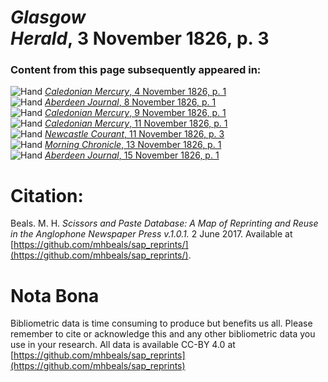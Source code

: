 # *Glasgow Herald*, 3 November 1826, p. 3  
  
### Content from this page subsequently appeared in:  
![Hand](http://scissorsandpaste.net/wp-content/uploads/2017/06/smallhandpointer.png) [*Caledonian Mercury*, 4 November 1826, p. 1](https://mhbeals.github.io/sap_html/Caledonian-Mercury/Caledonian-Mercury-4-November-1826-p-1)  
![Hand](http://scissorsandpaste.net/wp-content/uploads/2017/06/smallhandpointer.png) [*Aberdeen Journal*, 8 November 1826, p. 1](https://mhbeals.github.io/sap_html/Aberdeen-Journal/Aberdeen-Journal-8-November-1826-p-1)  
![Hand](http://scissorsandpaste.net/wp-content/uploads/2017/06/smallhandpointer.png) [*Caledonian Mercury*, 9 November 1826, p. 1](https://mhbeals.github.io/sap_html/Caledonian-Mercury/Caledonian-Mercury-9-November-1826-p-1)  
![Hand](http://scissorsandpaste.net/wp-content/uploads/2017/06/smallhandpointer.png) [*Caledonian Mercury*, 11 November 1826, p. 1](https://mhbeals.github.io/sap_html/Caledonian-Mercury/Caledonian-Mercury-11-November-1826-p-1)  
![Hand](http://scissorsandpaste.net/wp-content/uploads/2017/06/smallhandpointer.png) [*Newcastle Courant*, 11 November 1826, p. 3](https://mhbeals.github.io/sap_html/Newcastle-Courant/Newcastle-Courant-11-November-1826-p-3)  
![Hand](http://scissorsandpaste.net/wp-content/uploads/2017/06/smallhandpointer.png) [*Morning Chronicle*, 13 November 1826, p. 1](https://mhbeals.github.io/sap_html/Morning-Chronicle/Morning-Chronicle-13-November-1826-p-1)  
![Hand](http://scissorsandpaste.net/wp-content/uploads/2017/06/smallhandpointer.png) [*Aberdeen Journal*, 15 November 1826, p. 1](https://mhbeals.github.io/sap_html/Aberdeen-Journal/Aberdeen-Journal-15-November-1826-p-1)  


# Citation: 

Beals. M. H. *Scissors and Paste Database: A Map of Reprinting and Reuse in the Anglophone Newspaper Press v.1.0.1.* 2 June 2017. Available at [https://github.com/mhbeals/sap_reprints/](https://github.com/mhbeals/sap_reprints/). 

# Nota Bona

Bibliometric data is time consuming to produce but benefits us all. Please remember to cite or acknowledge this and any other bibliometric data you use in your research. All data is available CC-BY 4.0 at [https://github.com/mhbeals/sap_reprints](https://github.com/mhbeals/sap_reprints)